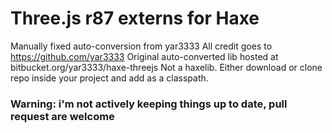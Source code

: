 # Three.js r87 externs for Haxe  #
Manually fixed auto-conversion from yar3333
All credit goes to https://github.com/yar3333
Original auto-converted lib hosted at bitbucket.org/yar3333/haxe-threejs
Not a haxelib.
Either download or clone repo inside your project and add as a classpath.
### Warning: i'm not actively keeping things up to date, pull request are welcome